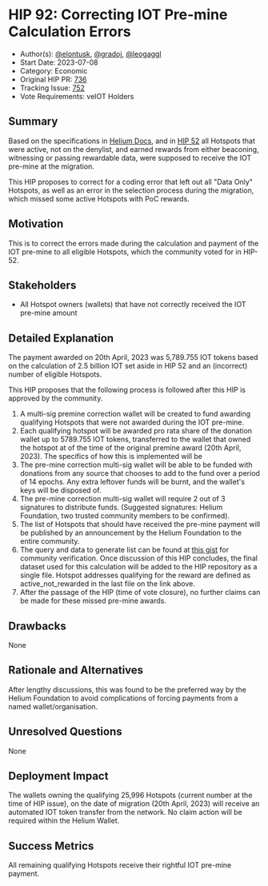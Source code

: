 # HIP 92: Correcting IOT Pre-mine Calculation Errors

- Author(s): [@elontusk](https://github.com/capjbadger007), [@gradoj](https://github.com/gradoj), [@leogaggl](https://github.com/leogaggl)
- Start Date: 2023-07-08
- Category: Economic
- Original HIP PR: [736](https://github.com/helium/HIP/pull/736)
- Tracking Issue: [752](https://github.com/helium/HIP/issues/752)
- Vote Requirements: veIOT Holders

## Summary

Based on the specifications in [Helium Docs](https://docs.helium.com/solana/migration/hotspot-operator/#iot-premine), and in [HIP 52](https://github.com/helium/HIP/blob/main/0052-iot-dao.md) all Hotspots that were active, not on the denylist, and earned rewards from either beaconing, witnessing or passing rewardable data, were supposed to receive the IOT pre-mine at the migration.

This HIP proposes to correct for a coding error that left out all "Data Only" Hotspots, as well as an error in the selection process during the migration, which missed some active Hotspots with PoC rewards.

## Motivation

This is to correct the errors made during the calculation and payment of the IOT pre-mine to all eligible Hotspots, which the community voted for in HIP-52.

## Stakeholders

- All Hotspot owners (wallets) that have not correctly received the IOT pre-mine amount

## Detailed Explanation

The payment awarded on 20th April, 2023 was 5,789.755 IOT tokens based on the calculation of 2.5 billion IOT set aside in HIP 52 and an (incorrect) number of eligible Hotspots.

This HIP proposes that the following process is followed after this HIP is approved by the community.

1. A multi-sig premine correction wallet will be created to fund awarding qualifying Hotspots that were not awarded during the IOT pre-mine.
2. Each qualifying hotspot will be awarded pro rata share of the donation wallet up to 5789.755 IOT tokens, transferred to the wallet that owned the hotspot at of the time of the original premine award (20th April, 2023). The specifics of how this is implemented will be 
3. The pre-mine correction multi-sig wallet will be able to be funded with donations from any source that chooses to add to the fund over a period of 14 epochs. Any extra leftover funds will be burnt, and the wallet's keys will be disposed of.
4. The pre-mine correction multi-sig wallet will require 2 out of 3 signatures to distribute funds. (Suggested signatures: Helium Foundation, two trusted community members to be confirmed).
5. The list of Hotspots that should have received the pre-mine payment will be published by an announcement by the Helium Foundation to the entire community.
6. The query and data to generate list can be found at [this gist](https://gist.github.com/gradoj/fa29aac39b34de05fba8f6bc5e7d8948) for community verification. Once discussion of this HIP concludes, the final dataset used for this calculation will be added to the HIP repository as a single file. Hotspot addresses qualifying for the reward are defined as active_not_rewarded in the last file on the link above.
7. After the passage of the HIP (time of vote closure), no further claims can be made for these missed pre-mine awards.

## Drawbacks

None

## Rationale and Alternatives

After lengthy discussions, this was found to be the preferred way by the Helium Foundation to avoid complications of forcing payments from a named wallet/organisation.

## Unresolved Questions

None

## Deployment Impact

The wallets owning the qualifying 25,996 Hotspots (current number at the time of HIP issue), on the date of migration (20th April, 2023) will receive an automated IOT token transfer from the network. No claim action will be required within the Helium Wallet.

## Success Metrics

All remaining qualifying Hotspots receive their rightful IOT pre-mine payment.
